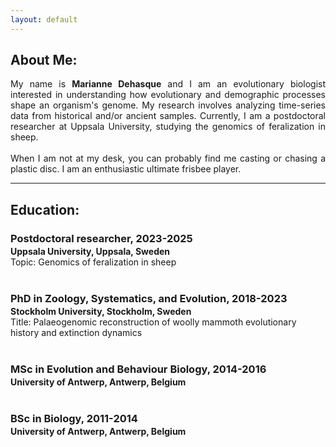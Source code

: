 ```yaml
---
layout: default
---
```

## About Me:

<p style="text-align: justify;">
My name is <strong>Marianne Dehasque</strong> and I am an evolutionary biologist interested in understanding how evolutionary and demographic processes shape an organism's genome. My research involves analyzing time-series data from historical and/or ancient samples. Currently, I am a postdoctoral researcher at Uppsala University, studying the genomics of feralization in sheep.
  <br>
  <br>
When I am not at my desk, you can probably find me casting or chasing a plastic disc. I am an enthusiastic ultimate frisbee player.
</p>

---

## Education:

<p style="text-align: justify;">
<h3 style="margin-bottom:2px;">Postdoctoral researcher, 2023-2025 </h3>
<h4 style="margin:0;">Uppsala University, Uppsala, Sweden</h4>
Topic: Genomics of feralization in sheep
<br><br>
<h3 style="margin-bottom:2px;">PhD in Zoology, Systematics, and Evolution, 2018-2023 </h3>
<h4 style="margin:0;">Stockholm University, Stockholm, Sweden</h4>
Title: Palaeogenomic reconstruction of woolly mammoth evolutionary history and extinction dynamics
<br><br>
<h3 style="margin-bottom:2px;">MSc in Evolution and Behaviour Biology, 2014-2016 </h3>
<h4 style="margin:0;">University of Antwerp, Antwerp, Belgium</h4>
<br>
<h3 style="margin-bottom:2px;">BSc in Biology, 2011-2014 </h3>
<h4 style="margin:0;">University of Antwerp, Antwerp, Belgium</h4>
</p>

